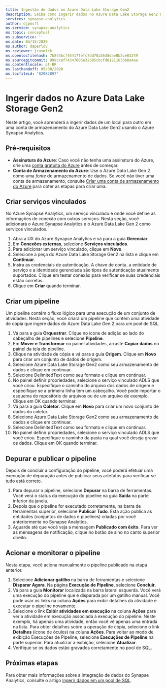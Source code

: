 ```yaml
---
title: Ingestão de dados no Azure Data Lake Storage Gen2
description: Saiba como ingerir dados no Azure Data Lake Storage Gen2 no Azure Synapse Analytics
services: synapse-analytics
author: djpmsft
ms.service: synapse-analytics
ms.topic: conceptual
ms.subservice: ''
ms.date: 04/15/2020
ms.author: daperlov
ms.reviewer: jrasnick
ms.openlocfilehash: 7b844bcf45417fefc7dd78a26d5dae0b2ce03249
ms.sourcegitcommit: 999ccaf74347605e32505cbcfd6121163560a4ae
ms.contentlocale: pt-BR
ms.lasthandoff: 05/08/2020
ms.locfileid: "82982897"
---
```

# <a name="ingesting-data-into-azure-data-lake-storage-gen2"></a>Ingerir dados no Azure Data Lake Storage Gen2 

Neste artigo, você aprenderá a ingerir dados de um local para outro em uma conta de armazenamento do Azure Data Lake Gen2 usando o Azure Synapse Analytics.

## <a name="prerequisites"></a>Pré-requisitos

* **Assinatura do Azure**: Caso você não tenha uma assinatura do Azure, crie uma [conta gratuita do Azure](https://azure.microsoft.com/free/) antes de começar.
* **Conta de Armazenamento do Azure**: Use o Azure Data Lake Gen 2 como uma *fonte* de armazenamento de dados. Se você não tiver uma conta de armazenamento, consulte [Criar uma conta de armazenamento do Azure](../../storage/blobs/data-lake-storage-quickstart-create-account.md?toc=/azure/synapse-analytics/toc.json&bc=/azure/synapse-analytics/breadcrumb/toc.json) para obter as etapas para criar uma.

## <a name="create-linked-services"></a>Criar serviços vinculados

No Azure Synapse Analytics, um serviço vinculado é onde você define as informações de conexão com outros serviços. Nesta seção, você adicionará o Azure Synapse Analytics e o Azure Data Lake Gen 2 como serviços vinculados.

1. Abra a UX do Azure Synapse Analytics e vá para a guia **Gerenciar**.
1. Em **Conexões externas**, selecione **Serviços vinculados**.
1. Para adicionar um serviço vinculado, clique em **Novo**.
1. Selecione a peça do Azure Data Lake Storage Gen2 na lista e clique em **Continuar**.
1. Insira as credenciais de autenticação. A chave de conta, a entidade de serviço e a identidade gerenciada são tipos de autenticação atualmente suportados. Clique em testar conexão para verificar se suas credenciais estão corretas. 
1. Clique em **Criar** quando terminar.

## <a name="create-pipeline"></a>Criar um pipeline

Um pipeline contém o fluxo lógico para uma execução de um conjunto de atividades. Nesta seção, você criará um pipeline que contém uma atividade de cópia que ingere dados do Azure Data Lake Gen 2 para um pool de SQL.

1. Vá para a guia **Orquestrar**. Clique no ícone de adição ao lado do cabeçalho de pipelines e selecione **Pipeline**.
1. Em **Mover e Transformar** no painel atividades, arraste **Copiar dados** no painel da tela do pipeline.
1. Clique na atividade de cópia e vá para a guia **Origem**. Clique em **Novo** para criar um conjunto de dados de origem.
1. Selecione Azure Data Lake Storage Gen2 como seu armazenamento de dados e clique em continuar.
1. Selecione DelimitedText como seu formato e clique em continuar.
1. No painel definir propriedades, selecione o serviço vinculado ADLS que você criou. Especifique o caminho do arquivo dos dados de origem e especifique se a primeira linha tem um cabeçalho. Você pode importar o esquema do repositório de arquivos ou de um arquivo de exemplo. Clique em OK quando terminar.
1. Vá para a guia **Coletor**. Clique em **Novo** para criar um novo conjunto de dados do coletor.
1. Selecione Azure Data Lake Storage Gen2 como seu armazenamento de dados e clique em continuar.
1. Selecione DelimitedText como seu formato e clique em continuar.
1. No painel definir propriedades, selecione o serviço vinculado ADLS que você criou. Especifique o caminho da pasta na qual você deseja gravar os dados. Clique em OK quando terminar.

## <a name="debug-and-publish-pipeline"></a>Depurar e publicar o pipeline

Depois de concluir a configuração do pipeline, você poderá efetuar uma execução de depuração antes de publicar seus artefatos para verificar se tudo está correto.

1. Para depurar o pipeline, selecione **Depurar** na barra de ferramentas. Você verá o status da execução do pipeline na guia **Saída** na parte inferior da janela. 
1. Depois que o pipeline for executado corretamente, na barra de ferramentas superior, selecione **Publicar Tudo**. Esta ação publica as entidades (conjuntos de dados e pipelines) criadas por você anteriormente no Synapse Analytics.
1. Aguarde até que você veja a mensagem **Publicado com êxito**. Para ver as mensagens de notificação, clique no botão de sino no canto superior direito. 


## <a name="trigger-and-monitor-the-pipeline"></a>Acionar e monitorar o pipeline

Nesta etapa, você aciona manualmente o pipeline publicado na etapa anterior. 

1. Selecione **Adicionar gatilho** na barra de ferramentas e selecione **Disparar Agora**. Na página **Execução de Pipeline**, selecione **Concluir**.  
1. Vá para a guia **Monitorar** localizada na barra lateral esquerda. Você verá uma execução do pipeline que é disparada por um gatilho manual. Você pode usar os links na coluna **Ações** para exibir detalhes da atividade e executar o pipeline novamente.
1. Selecione o link **Exibir atividades em execução** na coluna **Ações** para ver a atividade em execução associada à execução do pipeline. Neste exemplo, há apenas uma atividade, então você vê apenas uma entrada na lista. Para obter detalhes sobre a operação de cópia, selecione o link **Detalhes** (ícone de óculos) na coluna **Ações**. Para voltar ao modo de exibição Execuções de Pipeline, selecione **Execuções de Pipeline** na parte superior. Para atualizar a exibição, selecione **Atualizar**.
1. Verifique se os dados estão gravados corretamente no pool de SQL.


## <a name="next-steps"></a>Próximas etapas

Para obter mais informações sobre a integração de dados do Synapse Analytics, consulte o artigo [Ingerir dados em um pool de SQL](data-integration-sql-pool.md).
